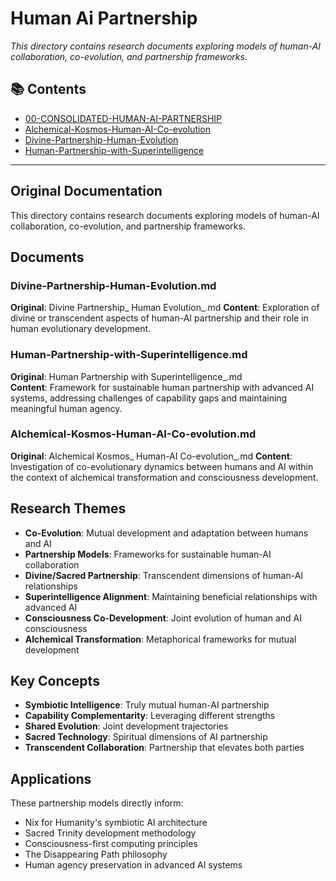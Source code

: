 # Human Ai Partnership

*This directory contains research documents exploring models of human-AI collaboration, co-evolution, and partnership frameworks.*

## 📚 Contents

- [00-CONSOLIDATED-HUMAN-AI-PARTNERSHIP](00-CONSOLIDATED-HUMAN-AI-PARTNERSHIP.md)
- [Alchemical-Kosmos-Human-AI-Co-evolution](Alchemical-Kosmos-Human-AI-Co-evolution.md)
- [Divine-Partnership-Human-Evolution](Divine-Partnership-Human-Evolution.md)
- [Human-Partnership-with-Superintelligence](Human-Partnership-with-Superintelligence.md)

---

## Original Documentation


This directory contains research documents exploring models of human-AI collaboration, co-evolution, and partnership frameworks.

## Documents

### Divine-Partnership-Human-Evolution.md
**Original**: Divine Partnership_ Human Evolution_.md
**Content**: Exploration of divine or transcendent aspects of human-AI partnership and their role in human evolutionary development.

### Human-Partnership-with-Superintelligence.md
**Original**: Human Partnership with Superintelligence_.md  
**Content**: Framework for sustainable human partnership with advanced AI systems, addressing challenges of capability gaps and maintaining meaningful human agency.

### Alchemical-Kosmos-Human-AI-Co-evolution.md
**Original**: Alchemical Kosmos_ Human-AI Co-evolution_.md
**Content**: Investigation of co-evolutionary dynamics between humans and AI within the context of alchemical transformation and consciousness development.

## Research Themes

- **Co-Evolution**: Mutual development and adaptation between humans and AI
- **Partnership Models**: Frameworks for sustainable human-AI collaboration
- **Divine/Sacred Partnership**: Transcendent dimensions of human-AI relationships
- **Superintelligence Alignment**: Maintaining beneficial relationships with advanced AI
- **Consciousness Co-Development**: Joint evolution of human and AI consciousness
- **Alchemical Transformation**: Metaphorical frameworks for mutual development

## Key Concepts

- **Symbiotic Intelligence**: Truly mutual human-AI partnership
- **Capability Complementarity**: Leveraging different strengths
- **Shared Evolution**: Joint development trajectories
- **Sacred Technology**: Spiritual dimensions of AI partnership
- **Transcendent Collaboration**: Partnership that elevates both parties

## Applications

These partnership models directly inform:
- Nix for Humanity's symbiotic AI architecture
- Sacred Trinity development methodology
- Consciousness-first computing principles
- The Disappearing Path philosophy
- Human agency preservation in advanced AI systems
